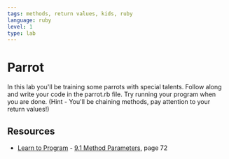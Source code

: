 ```yaml
---
tags: methods, return values, kids, ruby
language: ruby
level: 1
type: lab
---
```


# Parrot

In this lab you'll be training some parrots with special talents. Follow along and write your code in the parrot.rb file. Try running your program when you are done. (Hint - You'll be chaining methods, pay attention to your return values!) 

## Resources
* [Learn to Program](http://books.flatironschool.com/books/43?page=72) - [9.1 Method Parameters](http://books.flatironschool.com/books/43?page=72), page 72